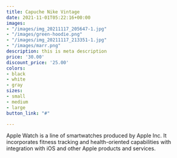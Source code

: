```yaml
---
title: Capuche Nike Vintage
date: 2021-11-01T05:22:16+00:00
images:
- "/images/img_20211117_205647-1.jpg"
- "/images/green-hoodie.png"
- "/images/img_20211117_213351-1.jpg"
- "/images/marr.png"
description: this is meta description
price: '30.00'
discount_price: '25.00'
colors:
- black
- white
- gray
sizes:
- small
- medium
- large
button_link: "#"

---
```

Apple Watch is a line of smartwatches produced by Apple Inc. It incorporates fitness tracking and health-oriented capabilities with integration with iOS and other Apple products and services.